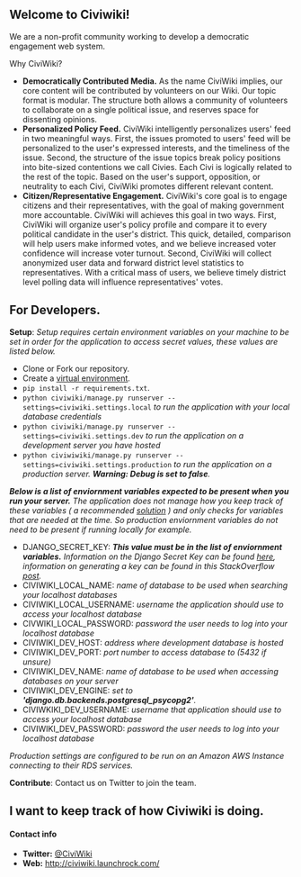 Welcome to Civiwiki!
-------------------

We are a non-profit community working to develop a democratic engagement web system.

Why CiviWiki?

* **Democratically Contributed Media.** As the name CiviWiki implies, our core content will be contributed by volunteers on our Wiki. Our topic format is modular. The structure both allows a community of volunteers to collaborate on a single political issue, and reserves space for dissenting opinions.
* **Personalized Policy Feed.** CiviWiki intelligently personalizes users' feed in two meaningful ways. First, the issues promoted to users' feed will be personalized to the user's expressed interests, and the timeliness of the issue. Second, the structure of the issue topics break policy positions into bite-sized contentions we call Civies. Each Civi is logically related to the rest of the topic. Based on the user's support, opposition, or neutrality to each Civi, CiviWiki promotes different relevant content.
* **Citizen/Representative Engagement.** CiviWiki's core goal is to engage citizens and their representatives, with the goal of making government more accountable. CiviWiki will achieves this goal in two ways. First, CiviWiki will organize user's policy profile and compare it to every political candidate in the user's district. This quick, detailed, comparison will help users make informed votes, and we believe increased voter confidence will increase voter turnout. Second, CiviWiki will collect anonymized user data and forward district level statistics to representatives. With a critical mass of users, we believe timely district level polling data will influence representatives' votes.

For Developers.
---------------

**Setup**: *Setup requires certain environment variables on your machine to be set in order for the application to access secret values, these values are listed below.*
* Clone or Fork our repository.
* Create a [virtual environment](http://docs.python-guide.org/en/latest/dev/virtualenvs/).
* `pip install -r requirements.txt`.
* `python civiwiki/manage.py runserver --settings=civiwiki.settings.local`
*to run the application with your local database credentials*
* `python civiwiki/manage.py runserver --settings=civiwiki.settings.dev` *to run the application on a development server you have hosted*
* `python civiwiwiki/manage.py runserver --settings=civiwiki.settings.production` *to run the application on a production server. **Warning: Debug is set to false**.*

***Below is a list of enviornment variables expected to be present when you run your server.** The application does not manage how you keep track of these variables ( a recommended [solution](http://stackoverflow.com/a/11134336) ) and only checks for variables that are needed at the time. So production enviornment variables do not need to be present if running locally for example.*
* DJANGO_SECRET_KEY: ***This value must be in the list of enviornment variables.** Information on the Django Secret Key can be found [here](https://docs.djangoproject.com/en/1.8/ref/settings/#secret-key), information on generating a key can be found in this StackOverflow [post](http://stackoverflow.com/questions/4664724/distributing-django-projects-with-unique-secret-keys/16630719#16630719).*
* CIVIWIKI_LOCAL_NAME: *name of database to be used when searching your localhost databases*
* CIVIWIKI_LOCAL_USERNAME: *username the application should use to access your localhost database*
* CIVWIKI_LOCAL_PASSWORD: *password the user needs to log into your localhost database*
* CIVIWIKI_DEV_HOST: *address where development database is hosted*
* CIVIWIKI_DEV_PORT: *port number to access database to (5432 if unsure)*
* CIVIWIKI_DEV_NAME: *name of database to be used when accessing databases on your server*
* CIVIWIKI_DEV_ENGINE: *set to **'django.db.backends.postgresql_psycopg2'**.*
* CIVIWKIKI_DEV_USERNAME: *username that application should use to access your localhost database*
* CIVIWIKI_DEV_PASSWORD: *password the user needs to log into your localhost database*

*Production settings are configured to be run on an Amazon AWS Instance connecting to their RDS services.*



**Contribute**:
Contact us on Twitter to join the team.

I want to keep track of how Civiwiki is doing.
----------------------------------------------

#### Contact info

* **Twitter:** [@CiviWiki](https://twitter.com/civiwiki)
* **Web:** http://civiwiki.launchrock.com/
